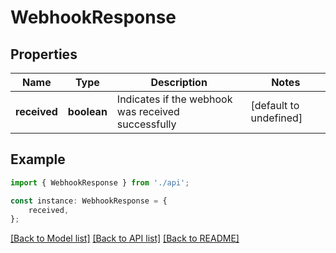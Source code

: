 # WebhookResponse


## Properties

Name | Type | Description | Notes
------------ | ------------- | ------------- | -------------
**received** | **boolean** | Indicates if the webhook was received successfully | [default to undefined]

## Example

```typescript
import { WebhookResponse } from './api';

const instance: WebhookResponse = {
    received,
};
```

[[Back to Model list]](../README.md#documentation-for-models) [[Back to API list]](../README.md#documentation-for-api-endpoints) [[Back to README]](../README.md)
